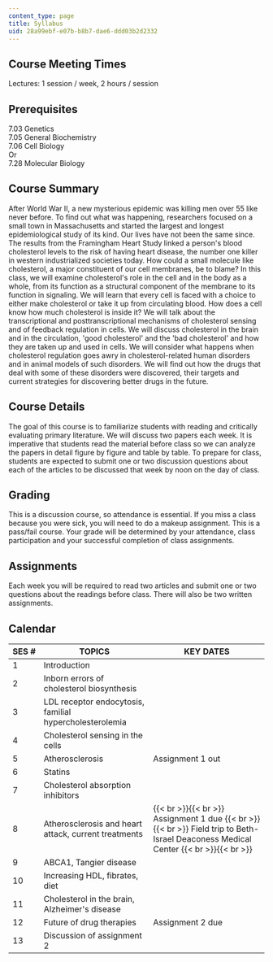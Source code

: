 ```yaml
---
content_type: page
title: Syllabus
uid: 28a99ebf-e07b-b8b7-dae6-ddd03b2d2332
---
```


Course Meeting Times
--------------------

Lectures: 1 session / week, 2 hours / session

Prerequisites
-------------

7.03 Genetics  
7.05 General Biochemistry  
7.06 Cell Biology  
Or  
7.28 Molecular Biology

Course Summary
--------------

After World War II, a new mysterious epidemic was killing men over 55 like never before. To find out what was happening, researchers focused on a small town in Massachusetts and started the largest and longest epidemiological study of its kind. Our lives have not been the same since. The results from the Framingham Heart Study linked a person's blood cholesterol levels to the risk of having heart disease, the number one killer in western industrialized societies today. How could a small molecule like cholesterol, a major constituent of our cell membranes, be to blame? In this class, we will examine cholesterol's role in the cell and in the body as a whole, from its function as a structural component of the membrane to its function in signaling. We will learn that every cell is faced with a choice to either make cholesterol or take it up from circulating blood. How does a cell know how much cholesterol is inside it? We will talk about the transcriptional and posttranscriptional mechanisms of cholesterol sensing and of feedback regulation in cells. We will discuss cholesterol in the brain and in the circulation, 'good cholesterol' and the 'bad cholesterol' and how they are taken up and used in cells. We will consider what happens when cholesterol regulation goes awry in cholesterol-related human disorders and in animal models of such disorders. We will find out how the drugs that deal with some of these disorders were discovered, their targets and current strategies for discovering better drugs in the future.

Course Details
--------------

The goal of this course is to familiarize students with reading and critically evaluating primary literature. We will discuss two papers each week. It is imperative that students read the material before class so we can analyze the papers in detail figure by figure and table by table. To prepare for class, students are expected to submit one or two discussion questions about each of the articles to be discussed that week by noon on the day of class.

Grading
-------

This is a discussion course, so attendance is essential. If you miss a class because you were sick, you will need to do a makeup assignment. This is a pass/fail course. Your grade will be determined by your attendance, class participation and your successful completion of class assignments.

Assignments
-----------

Each week you will be required to read two articles and submit one or two questions about the readings before class. There will also be two written assignments.

Calendar
--------

| SES # | TOPICS | KEY DATES |
| --- | --- | --- |
| 1 | Introduction | &nbsp; |
| 2 | Inborn errors of cholesterol biosynthesis | &nbsp; |
| 3 | LDL receptor endocytosis, familial hypercholesterolemia | &nbsp; |
| 4 | Cholesterol sensing in the cells | &nbsp; |
| 5 | Atherosclerosis | Assignment 1 out |
| 6 | Statins | &nbsp; |
| 7 | Cholesterol absorption inhibitors | &nbsp; |
| 8 | Atherosclerosis and heart attack, current treatments |  {{< br >}}{{< br >}} Assignment 1 due {{< br >}}{{< br >}} Field trip to Beth-Israel Deaconess Medical Center {{< br >}}{{< br >}}  |
| 9 | ABCA1, Tangier disease | &nbsp; |
| 10 | Increasing HDL, fibrates, diet | &nbsp; |
| 11 | Cholesterol in the brain, Alzheimer's disease | &nbsp; |
| 12 | Future of drug therapies | Assignment 2 due |
| 13 | Discussion of assignment 2 |